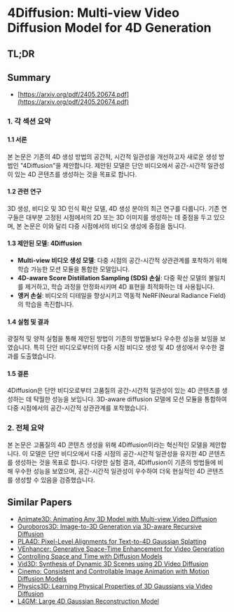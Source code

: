 # 4Diffusion: Multi-view Video Diffusion Model for 4D Generation
## TL;DR
## Summary
- [https://arxiv.org/pdf/2405.20674.pdf](https://arxiv.org/pdf/2405.20674.pdf)

### 1. 각 섹션 요약

#### 1.1 서론
본 논문은 기존의 4D 생성 방법의 공간적, 시간적 일관성을 개선하고자 새로운 생성 방법인 "4Diffusion"을 제안합니다. 제안된 모델은 단안 비디오에서 공간-시간적 일관성이 있는 4D 콘텐츠를 생성하는 것을 목표로 합니다.

#### 1.2 관련 연구
3D 생성, 비디오 및 3D 인식 확산 모델, 4D 생성 분야의 최근 연구를 다룹니다. 기존 연구들은 대부분 고정된 시점에서의 2D 또는 3D 이미지를 생성하는 데 중점을 두고 있으며, 본 논문은 이와 달리 다중 시점에서의 비디오 생성에 중점을 둡니다.

#### 1.3 제안된 모델: 4Diffusion
- **Multi-view 비디오 생성 모델**: 다중 시점의 공간-시간적 상관관계를 포착하기 위해 학습 가능한 모션 모듈을 통합한 모델입니다.
- **4D-aware Score Distillation Sampling (SDS) 손실**: 다중 확산 모델의 불일치를 제거하고, 학습 과정을 안정화시키며 4D 표현을 최적화하는 데 사용됩니다.
- **앵커 손실**: 비디오의 디테일을 향상시키고 역동적 NeRF(Neural Radiance Field)의 학습을 촉진합니다.

#### 1.4 실험 및 결과
광질적 및 양적 실험을 통해 제안된 방법이 기존의 방법들보다 우수한 성능을 보임을 보였습니다. 특히 단안 비디오로부터의 다중 시점 비디오 생성 및 4D 생성에서 우수한 결과를 도출했습니다.

#### 1.5 결론
4Diffusion은 단안 비디오로부터 고품질의 공간-시간적 일관성이 있는 4D 콘텐츠를 생성하는 데 탁월한 성능을 보입니다. 3D-aware diffusion 모델에 모션 모듈을 통합하여 다중 시점에서의 공간-시간적 상관관계를 포착했습니다.

### 2. 전체 요약
본 논문은 고품질의 4D 콘텐츠 생성을 위해 4Diffusion이라는 혁신적인 모델을 제안합니다. 이 모델은 단안 비디오에서 다중 시점의 공간-시간적 일관성을 유지한 4D 콘텐츠를 생성하는 것을 목표로 합니다. 다양한 실험 결과, 4Diffusion이 기존의 방법들에 비해 우수한 성능을 보였으며, 공간-시간적 일관성이 우수하여 더욱 현실적인 4D 콘텐츠를 생성할 수 있음을 검증했습니다.

## Similar Papers
- [Animate3D: Animating Any 3D Model with Multi-view Video Diffusion](2407.11398.md)
- [Ouroboros3D: Image-to-3D Generation via 3D-aware Recursive Diffusion](2406.03184.md)
- [PLA4D: Pixel-Level Alignments for Text-to-4D Gaussian Splatting](2405.19957.md)
- [VEnhancer: Generative Space-Time Enhancement for Video Generation](2407.07667.md)
- [Controlling Space and Time with Diffusion Models](2407.07860.md)
- [Vid3D: Synthesis of Dynamic 3D Scenes using 2D Video Diffusion](2406.11196.md)
- [Cinemo: Consistent and Controllable Image Animation with Motion Diffusion Models](2407.15642.md)
- [Physics3D: Learning Physical Properties of 3D Gaussians via Video Diffusion](2406.04338.md)
- [L4GM: Large 4D Gaussian Reconstruction Model](2406.10324.md)
